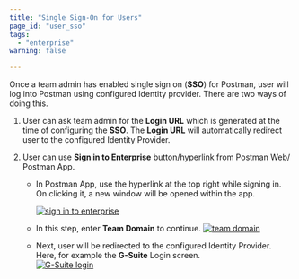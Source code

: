 ```yaml
---
title: "Single Sign-On for Users"
page_id: "user_sso"
tags: 
  - "enterprise"
warning: false

---
```


Once a team admin has enabled single sign on (**SSO**) for Postman, user will log into Postman using configured Identity provider. There are two ways of doing this.

1.  User can ask team admin for the **Login URL** which is generated at the time of configuring the **SSO**. The **Login URL** will automatically redirect user to the configured Identity Provider.

2.  User can use **Sign in to Enterprise** button/hyperlink from Postman Web/ Postman App.  

    *  In Postman App, use the hyperlink at the top right while signing in. On clicking it, a new window will be opened within the app.  

        [![sign in to enterprise](https://assets.postman.com/postman-docs/59036606.png)](https://assets.postman.com/postman-docs/59036606.png)
    *  In this step, enter **Team Domain** to continue. 
        [![team domain](https://assets.postman.com/postman-docs/59037264.png)](https://assets.postman.com/postman-docs/59037264.png)
    *  Next, user will be redirected to the configured Identity Provider. Here, for example the **G-Suite** Login screen.  
        [![G-Suite login](https://assets.postman.com/postman-docs/59036889.png)](https://assets.postman.com/postman-docs/59036889.png)  
